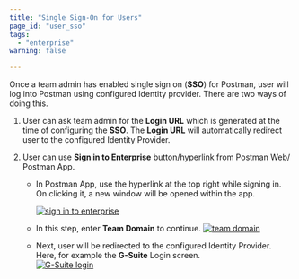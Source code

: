 ```yaml
---
title: "Single Sign-On for Users"
page_id: "user_sso"
tags: 
  - "enterprise"
warning: false

---
```


Once a team admin has enabled single sign on (**SSO**) for Postman, user will log into Postman using configured Identity provider. There are two ways of doing this.

1.  User can ask team admin for the **Login URL** which is generated at the time of configuring the **SSO**. The **Login URL** will automatically redirect user to the configured Identity Provider.

2.  User can use **Sign in to Enterprise** button/hyperlink from Postman Web/ Postman App.  

    *  In Postman App, use the hyperlink at the top right while signing in. On clicking it, a new window will be opened within the app.  

        [![sign in to enterprise](https://assets.postman.com/postman-docs/59036606.png)](https://assets.postman.com/postman-docs/59036606.png)
    *  In this step, enter **Team Domain** to continue. 
        [![team domain](https://assets.postman.com/postman-docs/59037264.png)](https://assets.postman.com/postman-docs/59037264.png)
    *  Next, user will be redirected to the configured Identity Provider. Here, for example the **G-Suite** Login screen.  
        [![G-Suite login](https://assets.postman.com/postman-docs/59036889.png)](https://assets.postman.com/postman-docs/59036889.png)  
